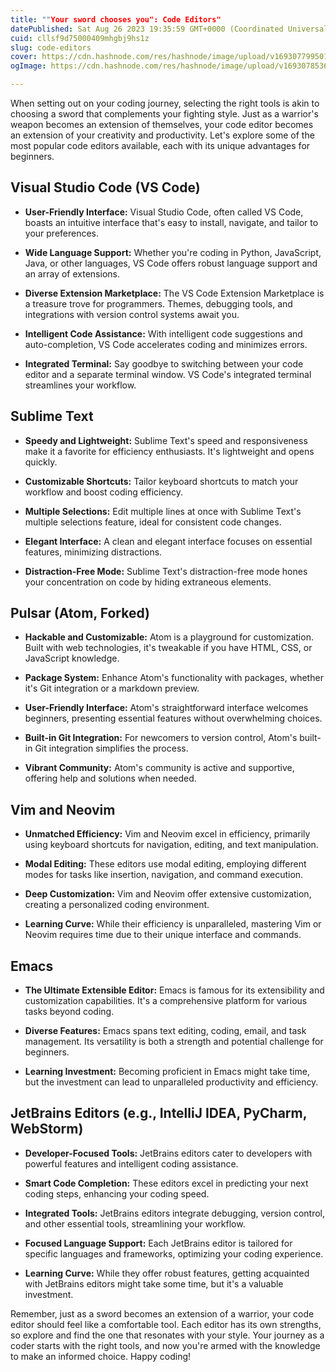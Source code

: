 ```yaml
---
title: ""Your sword chooses you": Code Editors"
datePublished: Sat Aug 26 2023 19:35:59 GMT+0000 (Coordinated Universal Time)
cuid: cllsf9d75000409mhgbj9hs1z
slug: code-editors
cover: https://cdn.hashnode.com/res/hashnode/image/upload/v1693077995011/5fb7abb1-bda4-4b43-ac83-e97bcfa48b76.jpeg
ogImage: https://cdn.hashnode.com/res/hashnode/image/upload/v1693078536671/dd939f78-21e1-4463-ac1e-13bd8a566b67.jpeg

---
```


When setting out on your coding journey, selecting the right tools is akin to choosing a sword that complements your fighting style. Just as a warrior's weapon becomes an extension of themselves, your code editor becomes an extension of your creativity and productivity. Let's explore some of the most popular code editors available, each with its unique advantages for beginners.

## Visual Studio Code (VS Code)

* **User-Friendly Interface:** Visual Studio Code, often called VS Code, boasts an intuitive interface that's easy to install, navigate, and tailor to your preferences.
    
* **Wide Language Support:** Whether you're coding in Python, JavaScript, Java, or other languages, VS Code offers robust language support and an array of extensions.
    
* **Diverse Extension Marketplace:** The VS Code Extension Marketplace is a treasure trove for programmers. Themes, debugging tools, and integrations with version control systems await you.
    
* **Intelligent Code Assistance:** With intelligent code suggestions and auto-completion, VS Code accelerates coding and minimizes errors.
    
* **Integrated Terminal:** Say goodbye to switching between your code editor and a separate terminal window. VS Code's integrated terminal streamlines your workflow.
    

## Sublime Text

* **Speedy and Lightweight:** Sublime Text's speed and responsiveness make it a favorite for efficiency enthusiasts. It's lightweight and opens quickly.
    
* **Customizable Shortcuts:** Tailor keyboard shortcuts to match your workflow and boost coding efficiency.
    
* **Multiple Selections:** Edit multiple lines at once with Sublime Text's multiple selections feature, ideal for consistent code changes.
    
* **Elegant Interface:** A clean and elegant interface focuses on essential features, minimizing distractions.
    
* **Distraction-Free Mode:** Sublime Text's distraction-free mode hones your concentration on code by hiding extraneous elements.
    

## Pulsar (Atom, Forked)

* **Hackable and Customizable:** Atom is a playground for customization. Built with web technologies, it's tweakable if you have HTML, CSS, or JavaScript knowledge.
    
* **Package System:** Enhance Atom's functionality with packages, whether it's Git integration or a markdown preview.
    
* **User-Friendly Interface:** Atom's straightforward interface welcomes beginners, presenting essential features without overwhelming choices.
    
* **Built-in Git Integration:** For newcomers to version control, Atom's built-in Git integration simplifies the process.
    
* **Vibrant Community:** Atom's community is active and supportive, offering help and solutions when needed.
    

## Vim and Neovim

* **Unmatched Efficiency:** Vim and Neovim excel in efficiency, primarily using keyboard shortcuts for navigation, editing, and text manipulation.
    
* **Modal Editing:** These editors use modal editing, employing different modes for tasks like insertion, navigation, and command execution.
    
* **Deep Customization:** Vim and Neovim offer extensive customization, creating a personalized coding environment.
    
* **Learning Curve:** While their efficiency is unparalleled, mastering Vim or Neovim requires time due to their unique interface and commands.
    

## Emacs

* **The Ultimate Extensible Editor:** Emacs is famous for its extensibility and customization capabilities. It's a comprehensive platform for various tasks beyond coding.
    
* **Diverse Features:** Emacs spans text editing, coding, email, and task management. Its versatility is both a strength and potential challenge for beginners.
    
* **Learning Investment:** Becoming proficient in Emacs might take time, but the investment can lead to unparalleled productivity and efficiency.
    

## JetBrains Editors (e.g., IntelliJ IDEA, PyCharm, WebStorm)

* **Developer-Focused Tools:** JetBrains editors cater to developers with powerful features and intelligent coding assistance.
    
* **Smart Code Completion:** These editors excel in predicting your next coding steps, enhancing your coding speed.
    
* **Integrated Tools:** JetBrains editors integrate debugging, version control, and other essential tools, streamlining your workflow.
    
* **Focused Language Support:** Each JetBrains editor is tailored for specific languages and frameworks, optimizing your coding experience.
    
* **Learning Curve:** While they offer robust features, getting acquainted with JetBrains editors might take some time, but it's a valuable investment.
    

Remember, just as a sword becomes an extension of a warrior, your code editor should feel like a comfortable tool. Each editor has its own strengths, so explore and find the one that resonates with your style. Your journey as a coder starts with the right tools, and now you're armed with the knowledge to make an informed choice. Happy coding!